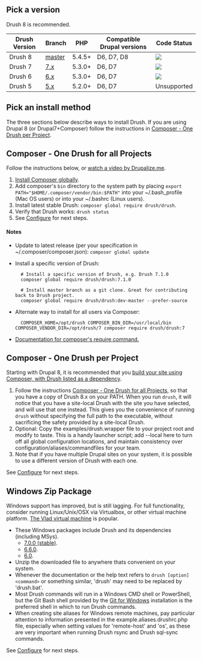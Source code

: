 Pick a version
-----------------
Drush 8 is recommended.

Drush Version | Branch  | PHP | Compatible Drupal versions | Code Status
------------- | ------  | --- | -------------------------- | -----------
Drush 8       | [master](https://travis-ci.org/drush-ops/drush)  | 5.4.5+ | D6, D7, D8                 | <img src="https://travis-ci.org/drush-ops/drush.svg?branch=master">
Drush 7       | [7.x](https://travis-ci.org/drush-ops/drush) | 5.3.0+ | D6, D7                     | <img src="https://travis-ci.org/drush-ops/drush.svg?branch=7.x">
Drush 6       | [6.x](https://travis-ci.org/drush-ops/drush) | 5.3.0+ | D6, D7                     | <img src="https://travis-ci.org/drush-ops/drush.svg?branch=6.x">
Drush 5       | [5.x](https://travis-ci.org/drush-ops/drush) | 5.2.0+ | D6, D7                     | Unsupported

Pick an install method
-----------------
The three sections below describe ways to install Drush. If you are using Drupal 8 (or Drupal7+Composer) follow the instructions in [Composer - One Drush per Project](#composer-one-drush-per-project).

Composer - One Drush for all Projects
------------------
Follow the instructions below, or [watch a video by Drupalize.me](https://youtu.be/eAtDaD8xz0Q).

1. [Install Composer globally](https://getcomposer.org/doc/00-intro.md#globally).
1. Add composer's `bin` directory to the system path by placing `export PATH="$HOME/.composer/vendor/bin:$PATH"` into your ~/.bash_profile (Mac OS users) or into your ~/.bashrc (Linux users).
1. Install latest stable Drush: `composer global require drush/drush`.
1. Verify that Drush works: `drush status`
1. See [Configure](configure.md) for next steps.

#### Notes
* Update to latest release (per your specification in ~/.composer/composer.json): `composer global update`
* Install a specific version of Drush:

        # Install a specific version of Drush, e.g. Drush 7.1.0
        composer global require drush/drush:7.1.0
        
        # Install master branch as a git clone. Great for contributing back to Drush project.
        composer global require drush/drush:dev-master --prefer-source        

* Alternate way to install for all users via Composer:
        
        COMPOSER_HOME=/opt/drush COMPOSER_BIN_DIR=/usr/local/bin COMPOSER_VENDOR_DIR=/opt/drush/7 composer require drush/drush:7

* [Documentation for composer's require command.](http://getcomposer.org/doc/03-cli.md#require)

Composer - One Drush per Project
-----------------
Starting with Drupal 8, it is recommended that you [build your site using Composer, with Drush listed as a dependency](https://github.com/drupal-composer/drupal-project).   

1. Follow the instructions [Composer - One Drush for all Projects](#composer-one-drush-for-all-projects), so that you have a copy of Drush 8.x on your PATH.  When you run `drush`, it will notice that you have a site-local Drush with the site you have selected, and will use that one instead.  This gives you the convenience of running `drush` without specifying the full path to the executable, without sacrificing the safety provided by a site-local Drush.
2. Optional: Copy the examples/drush.wrapper file to your project root and modify to taste. This is a handy launcher script; add --local here to turn off all global configuration locations, and maintain consistency over configuration/aliases/commandfiles for your team.
3. Note that if you have multiple Drupal sites on your system, it is possible to use a different version of Drush with each one.

See [Configure](configure.md) for next steps.

Windows Zip Package
----------------------------
Windows support has improved, but is still lagging. For full functionality, consider running Linux/Unix/OSX via Virtualbox, or other virtual machine platform. [The Vlad virtual machine](https://github.com/hashbangcode/vlad) is popular.

* These Windows packages include Drush and its dependencies (including MSys). 
    * [7.0.0 (stable)](https://github.com/drush-ops/drush/releases/download/7.0.0/windows-7.0.0.zip).
    * [6.6.0](https://github.com/drush-ops/drush/releases/download/6.6.0/windows-6.6.0.zip).
    * [6.0](https://github.com/drush-ops/drush/releases/download/6.0.0/Drush-6.0-2013-08-28-Installer-v1.0.21.msi).
* Unzip the downloaded file to anywhere thats convenient on your system. 
* Whenever the documentation or the help text refers to `drush [option] <command>` or something similar, 'drush' may need to be replaced by 'drush.bat'.
* Most Drush commands will run in a Windows CMD shell or PowerShell, but the Git Bash shell provided by the [Git for Windows](http://msysgit.github.com) installation is the preferred shell in which to run Drush commands.
* When creating site aliases for Windows remote machines, pay particular attention to information presented in the example.aliases.drushrc.php file, especially when setting values for 'remote-host' and 'os', as these are very important when running Drush rsync and Drush sql-sync commands.

See [Configure](configure.md) for next steps.
